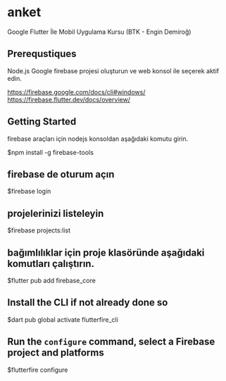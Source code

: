 # anket

Google Flutter İle Mobil Uygulama Kursu (BTK - Engin Demiroğ)

## Prerequstiques
Node.js
Google firebase projesi oluşturun ve web konsol ile seçerek aktif edin.

https://firebase.google.com/docs/cli#windows/
https://firebase.flutter.dev/docs/overview/

## Getting Started
firebase araçları için nodejs konsoldan aşağıdaki komutu girin.

$npm install -g firebase-tools

## firebase de oturum açın
$firebase login

## projelerinizi listeleyin
$firebase projects:list

## bağımlılıklar için proje klasöründe aşağıdaki komutları çalıştırın.
$flutter pub add firebase_core

## Install the CLI if not already done so
$dart pub global activate flutterfire_cli

## Run the `configure` command, select a Firebase project and platforms
$flutterfire configure
